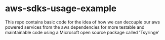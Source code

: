 # aws-sdks-usage-example

This repo contains basic code for the idea of how we can decouple our aws powered services from the aws dependencies for more testable and maintainable code using a Microsoft open source package called 'Tsyringe'
